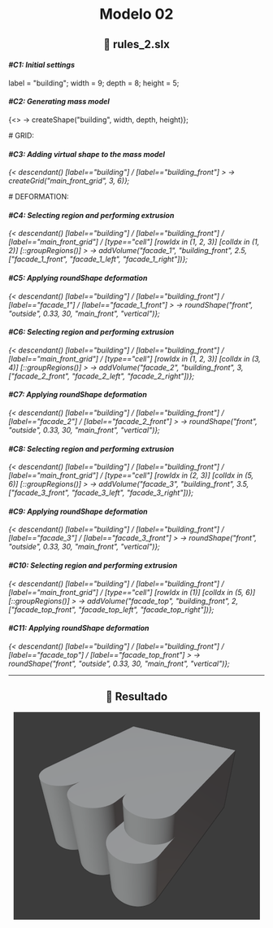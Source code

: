 <h1 align="center">Modelo 02</h2>

<h2 align="center">📝 rules_2.slx</h2>

#### **_\#C1: Initial settings_**

label = "building"; width = 9; depth = 8; height = 5;

#### **_\#C2: Generating mass model_**

{<> -> createShape("building", width, depth, height)};

\# GRID:

#### **_\#C3: Adding virtual shape to the mass model_**

_{< descendant() [label=="building"] / [label=="building_front"] > -> createGrid("main_front_grid", 3, 6)};_

\# DEFORMATION:

#### **_\#C4: Selecting region and performing extrusion_**

_{< descendant() [label=="building"] / [label=="building_front"] / [label=="main_front_grid"] / [type=="cell"] [rowIdx in (1, 2, 3)] [colIdx in (1, 2)] [::groupRegions()] > -> addVolume("facade_1", "building_front", 2.5, ["facade_1_front", "facade_1_left", "facade_1_right"])};_

#### **_\#C5: Applying roundShape deformation_**

_{< descendant() [label=="building"] / [label=="building_front"] / [label=="facade_1"] / [label=="facade_1_front"] > -> roundShape("front", "outside", 0.33, 30, "main_front", "vertical")};_

#### **_\#C6: Selecting region and performing extrusion_**

_{< descendant() [label=="building"] / [label=="building_front"] / [label=="main_front_grid"] / [type=="cell"] [rowIdx in (1, 2, 3)] [colIdx in (3, 4)] [::groupRegions()] > -> addVolume("facade_2", "building_front", 3, ["facade_2_front", "facade_2_left", "facade_2_right"])};_

#### **_\#C7: Applying roundShape deformation_**

_{< descendant() [label=="building"] / [label=="building_front"] / [label=="facade_2"] / [label=="facade_2_front"] > -> roundShape("front", "outside", 0.33, 30, "main_front", "vertical")};_

#### **_\#C8: Selecting region and performing extrusion_**

_{< descendant() [label=="building"] / [label=="building_front"] / [label=="main_front_grid"] / [type=="cell"] [rowIdx in (2, 3)] [colIdx in (5, 6)] [::groupRegions()] > -> addVolume("facade_3", "building_front", 3.5, ["facade_3_front", "facade_3_left", "facade_3_right"])};_

#### **_\#C9: Applying roundShape deformation_**

_{< descendant() [label=="building"] / [label=="building_front"] / [label=="facade_3"] / [label=="facade_3_front"] > -> roundShape("front", "outside", 0.33, 30, "main_front", "vertical")};_

#### **_\#C10: Selecting region and performing extrusion_**

_{< descendant() [label=="building"] / [label=="building_front"] / [label=="main_front_grid"] / [type=="cell"] [rowIdx in (1)] [colIdx in (5, 6)] [::groupRegions()] > -> addVolume("facade_top", "building_front", 2, ["facade_top_front", "facade_top_left", "facade_top_right"])};_

#### **_\#C11: Applying roundShape deformation_**

_{< descendant() [label=="building"] / [label=="building_front"] / [label=="facade_top"] / [label=="facade_top_front"] > -> roundShape("front", "outside", 0.33, 30, "main_front", "vertical")};_

---

<h2 align="center">🏢 Resultado</h2>

<div align="center">
  <img src="modelo_02.png" alt="Modelo 01">
</div>
